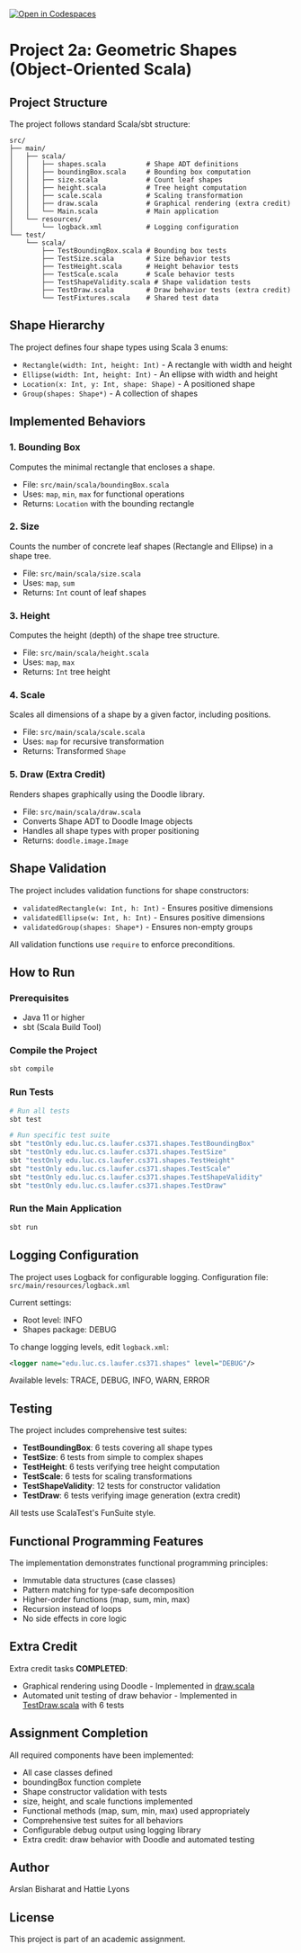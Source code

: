 [![Open in Codespaces](https://classroom.github.com/assets/launch-codespace-2972f46106e565e64193e422d61a12cf1da4916b45550586e14ef0a7c637dd04.svg)](https://classroom.github.com/open-in-codespaces?assignment_repo_id=20970633)

# Project 2a: Geometric Shapes (Object-Oriented Scala)

## Project Structure

The project follows standard Scala/sbt structure:

```
src/
├── main/
│   ├── scala/
│   │   ├── shapes.scala          # Shape ADT definitions
│   │   ├── boundingBox.scala     # Bounding box computation
│   │   ├── size.scala            # Count leaf shapes
│   │   ├── height.scala          # Tree height computation
│   │   ├── scale.scala           # Scaling transformation
│   │   ├── draw.scala            # Graphical rendering (extra credit)
│   │   └── Main.scala            # Main application
│   └── resources/
│       └── logback.xml           # Logging configuration
└── test/
    └── scala/
        ├── TestBoundingBox.scala # Bounding box tests
        ├── TestSize.scala        # Size behavior tests
        ├── TestHeight.scala      # Height behavior tests
        ├── TestScale.scala       # Scale behavior tests
        ├── TestShapeValidity.scala # Shape validation tests
        ├── TestDraw.scala        # Draw behavior tests (extra credit)
        └── TestFixtures.scala    # Shared test data
```

## Shape Hierarchy

The project defines four shape types using Scala 3 enums:

- `Rectangle(width: Int, height: Int)` - A rectangle with width and height
- `Ellipse(width: Int, height: Int)` - An ellipse with width and height
- `Location(x: Int, y: Int, shape: Shape)` - A positioned shape
- `Group(shapes: Shape*)` - A collection of shapes

## Implemented Behaviors

### 1. Bounding Box
Computes the minimal rectangle that encloses a shape.
- File: `src/main/scala/boundingBox.scala`
- Uses: `map`, `min`, `max` for functional operations
- Returns: `Location` with the bounding rectangle

### 2. Size
Counts the number of concrete leaf shapes (Rectangle and Ellipse) in a shape tree.
- File: `src/main/scala/size.scala`
- Uses: `map`, `sum`
- Returns: `Int` count of leaf shapes

### 3. Height
Computes the height (depth) of the shape tree structure.
- File: `src/main/scala/height.scala`
- Uses: `map`, `max`
- Returns: `Int` tree height

### 4. Scale
Scales all dimensions of a shape by a given factor, including positions.
- File: `src/main/scala/scale.scala`
- Uses: `map` for recursive transformation
- Returns: Transformed `Shape`

### 5. Draw (Extra Credit)
Renders shapes graphically using the Doodle library.
- File: `src/main/scala/draw.scala`
- Converts Shape ADT to Doodle Image objects
- Handles all shape types with proper positioning
- Returns: `doodle.image.Image`

## Shape Validation

The project includes validation functions for shape constructors:
- `validatedRectangle(w: Int, h: Int)` - Ensures positive dimensions
- `validatedEllipse(w: Int, h: Int)` - Ensures positive dimensions
- `validatedGroup(shapes: Shape*)` - Ensures non-empty groups

All validation functions use `require` to enforce preconditions.

## How to Run

### Prerequisites
- Java 11 or higher
- sbt (Scala Build Tool)

### Compile the Project
```bash
sbt compile
```

### Run Tests
```bash
# Run all tests
sbt test

# Run specific test suite
sbt "testOnly edu.luc.cs.laufer.cs371.shapes.TestBoundingBox"
sbt "testOnly edu.luc.cs.laufer.cs371.shapes.TestSize"
sbt "testOnly edu.luc.cs.laufer.cs371.shapes.TestHeight"
sbt "testOnly edu.luc.cs.laufer.cs371.shapes.TestScale"
sbt "testOnly edu.luc.cs.laufer.cs371.shapes.TestShapeValidity"
sbt "testOnly edu.luc.cs.laufer.cs371.shapes.TestDraw"
```

### Run the Main Application
```bash
sbt run
```

## Logging Configuration

The project uses Logback for configurable logging. Configuration file: `src/main/resources/logback.xml`

Current settings:
- Root level: INFO
- Shapes package: DEBUG

To change logging levels, edit `logback.xml`:
```xml
<logger name="edu.luc.cs.laufer.cs371.shapes" level="DEBUG"/>
```

Available levels: TRACE, DEBUG, INFO, WARN, ERROR

## Testing

The project includes comprehensive test suites:

- **TestBoundingBox**: 6 tests covering all shape types
- **TestSize**: 6 tests from simple to complex shapes
- **TestHeight**: 6 tests verifying tree height computation
- **TestScale**: 6 tests for scaling transformations
- **TestShapeValidity**: 12 tests for constructor validation
- **TestDraw**: 6 tests verifying image generation (extra credit)

All tests use ScalaTest's FunSuite style.

## Functional Programming Features

The implementation demonstrates functional programming principles:
- Immutable data structures (case classes)
- Pattern matching for type-safe decomposition
- Higher-order functions (map, sum, min, max)
- Recursion instead of loops
- No side effects in core logic

## Extra Credit

Extra credit tasks **COMPLETED**:
- Graphical rendering using Doodle - Implemented in [draw.scala](src/main/scala/draw.scala)
- Automated unit testing of draw behavior - Implemented in [TestDraw.scala](src/test/scala/TestDraw.scala) with 6 tests

## Assignment Completion

All required components have been implemented:
- All case classes defined
- boundingBox function complete
- Shape constructor validation with tests
- size, height, and scale functions implemented
- Functional methods (map, sum, min, max) used appropriately
- Comprehensive test suites for all behaviors
- Configurable debug output using logging library
- Extra credit: draw behavior with Doodle and automated testing

## Author

Arslan Bisharat and Hattie Lyons

## License

This project is part of an academic assignment.
